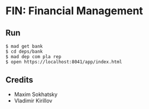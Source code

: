 FIN: Financial Management
=========================

Run
---

```
$ mad get bank
$ cd deps/bank
$ mad dep com pla rep
$ open https://localhost:8041/app/index.html
```

Credits
-------

* Maxim Sokhatsky
* Vladimir Kirillov


